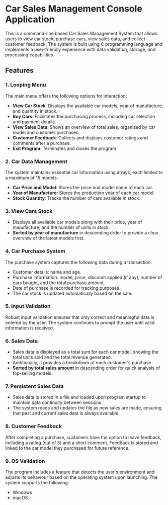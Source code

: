 # Car Sales Management Console Application

This is a command-line based Car Sales Management System that allows users to view car stock, purchase cars, view sales data, and collect customer feedback. The system is built using C programming language and implements a user-friendly experience with data validation, storage, and processing capabilities.

## Features

### 1. Looping Menu
The main menu offers the following options for interaction:
- **View Car Stock**: Displays the available car models, year of manufacture, and quantity in stock.
- **Buy Cars**: Facilitates the purchasing process, including car selection and payment details.
- **View Sales Data**: Shows an overview of total sales, organized by car model and customer purchases.
- **Customer Feedback**: Collects and displays customer ratings and comments after a purchase.
- **Exit Program**: Terminates and closes the program

### 2. Car Data Management
The system maintains essential car information using arrays, each limited to a maximum of 15 models:
- **Car Price and Model**: Stores the price and model name of each car.
- **Year of Manufacture**: Stores the production year of each car model.
- **Stock Quantity**: Tracks the number of cars available in stock.

### 3. View Cars Stock
- Displays all available car models along with their price, year of manufacture, and the number of units in stock.
- **Sorted by year of manufacture** in descending order to provide a clear overview of the latest models first.

### 4. Car Purchase System
The purchase system captures the following data during a transaction:
- Customer details: name and age.
- Purchase information: model, price, discount applied (if any), number of cars bought, and the total purchase amount.
- Date of purchase is recorded for tracking purposes.
- The car stock is updated automatically based on the sale.

### 5. Input Validation
Robust input validation ensures that only correct and meaningful data is entered by the user. The system continues to prompt the user until valid information is received.

### 6. Sales Data
- Sales data is displayed as a total sum for each car model, showing the total units sold and the total revenue generated.
- Additionally, it provides a breakdown of each customer's purchase.
- **Sorted by total sales amount** in descending order for quick analysis of top-selling models.

### 7. Persistent Sales Data
- Sales data is stored in a file and loaded upon program startup to maintain data continuity between sessions.
- The system reads and updates the file as new sales are made, ensuring that past and current sales data is always available.

### 8. Customer Feedback
After completing a purchase, customers have the option to leave feedback, including a rating (out of 5) and a short comment. Feedback is stored and linked to the car model they purchased for future reference.

### 9. OS Validation
The program includes a feature that detects the user's environment and adjusts its behaviour based on the operating system upon launching. The system supports the following:
- Windows
- macOS
